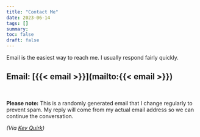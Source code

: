 ```yaml
---
title: "Contact Me"
date: 2023-06-14
tags: []
summary:
toc: false
draft: false
---
```


Email is the easiest way to reach me. I usually respond fairly quickly.

## Email: [{{< email >}}](mailto:{{< email >}})

&nbsp;

__Please note:__ This is a randomly generated email that I change regularly to prevent spam. My reply will come from my actual email address so we can continue the conversation.

*(Via [Kev Quirk](https://kevquirk.com/ban-the-spam/))*